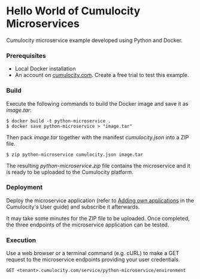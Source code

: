 # Hello World of Cumulocity Microservices

Cumulocity microservice example developed using Python and Docker.

### Prerequisites

- Local Docker installation
- An account on [cumulocity.com](https://cumulocity.com). Create a free trial to test this example.

### Build

Execute the following commands to build the Docker image and save it as *image.tar*:

```shell
$ docker build -t python-microservice .
$ docker save python-microservice > "image.tar"
```

Then pack *image.tar* together with the manifest *cumulocity.json* into a ZIP file.

```shell
$ zip python-microservice cumulocity.json image.tar
```

The resulting *python-microservice.zip* file contains the microservice and it is ready to be uploaded to the Cumulocity platform.

### Deployment

Deploy the microservice application (refer to [Adding own applications](https://cumulocity.com/guides/users-guide/administration/#a-name-adding-applications-a-adding-own-applications) in the Cumulocity's User guide) and subscribe it afterwards.

It may take some minutes for the ZIP file to be uploaded. Once completed, the three endpoints of the microservice application can be tested.

### Execution

Use a web browser or a terminal command (e.g. cURL) to make a GET request to the microservice endpoints providing your user credentials.

```http
GET <tenant>.cumulocity.com/service/python-microservice/environment
```

